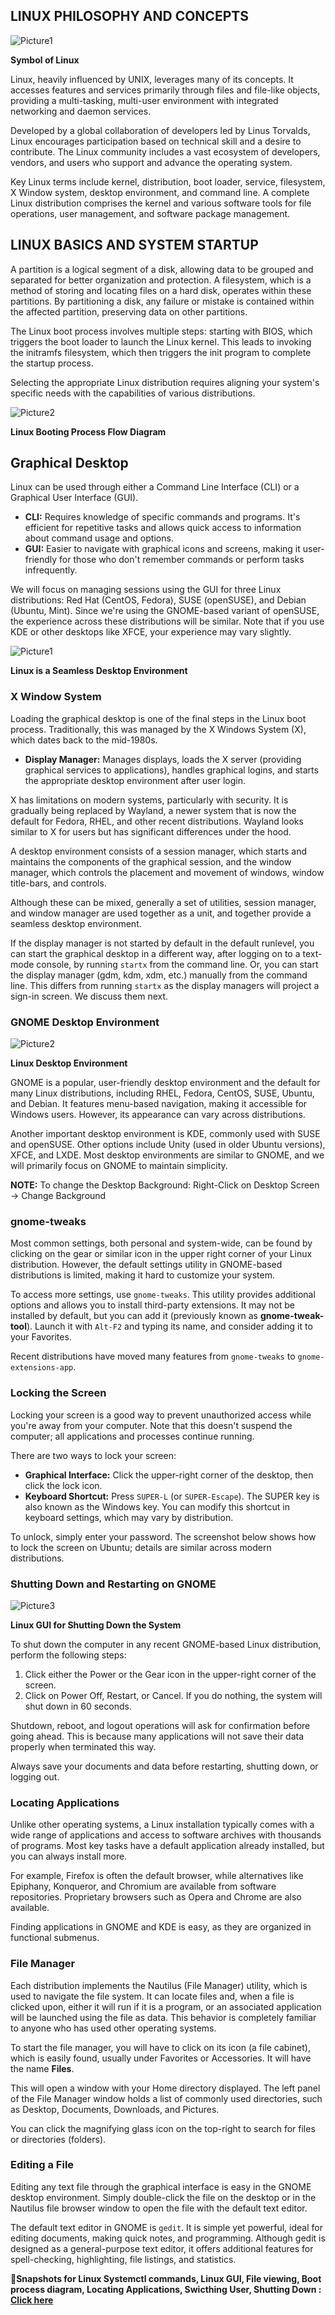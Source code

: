 <h2>LINUX PHILOSOPHY AND CONCEPTS</h2>

![Picture1](https://github.com/user-attachments/assets/158b538f-c525-4ab5-9302-a8aa92e43b15)
<strong><p>Symbol of Linux</p></strong>

<p>Linux, heavily influenced by UNIX, leverages many of its concepts. It accesses features and services primarily through files and file-like objects, providing a multi-tasking, multi-user environment with integrated networking and daemon services.</p>

<p>Developed by a global collaboration of developers led by Linus Torvalds, Linux encourages participation based on technical skill and a desire to contribute. The Linux community includes a vast ecosystem of developers, vendors, and users who support and advance the operating system.</p>

<p>Key Linux terms include kernel, distribution, boot loader, service, filesystem, X Window system, desktop environment, and command line. A complete Linux distribution comprises the kernel and various software tools for file operations, user management, and software package management.</p>

<h2>LINUX BASICS AND SYSTEM STARTUP</h2>

<p>A partition is a logical segment of a disk, allowing data to be grouped and separated for better organization and protection. A filesystem, which is a method of storing and locating files on a hard disk, operates within these partitions. By partitioning a disk, any failure or mistake is contained within the affected partition, preserving data on other partitions.</p>

<p>The Linux boot process involves multiple steps: starting with BIOS, which triggers the boot loader to launch the Linux kernel. This leads to invoking the initramfs filesystem, which then triggers the init program to complete the startup process.</p>

<p>Selecting the appropriate Linux distribution requires aligning your system's specific needs with the capabilities of various distributions.</p>

![Picture2](https://github.com/user-attachments/assets/d0de47ea-f330-40da-9ccc-0e6a26b12397)

<strong><p>Linux Booting Process Flow Diagram</p></strong>

<h2>Graphical Desktop</h2>
<p>Linux can be used through either a Command Line Interface (CLI) or a Graphical User Interface (GUI).</p>
<ul>
    <li><strong>CLI:</strong> Requires knowledge of specific commands and programs. It's efficient for repetitive tasks and allows quick access to information about command usage and options.</li>
    <li><strong>GUI:</strong> Easier to navigate with graphical icons and screens, making it user-friendly for those who don't remember commands or perform tasks infrequently.</li>
</ul>
<p>We will focus on managing sessions using the GUI for three Linux distributions: Red Hat (CentOS, Fedora), SUSE (openSUSE), and Debian (Ubuntu, Mint). Since we're using the GNOME-based variant of openSUSE, the experience across these distributions will be similar. Note that if you use KDE or other desktops like XFCE, your experience may vary slightly.</p>

![Picture1](https://github.com/user-attachments/assets/b14f2e5e-565e-4399-88ab-f86cd8504359)
<strong><p>Linux is a Seamless Desktop Environment</p></strong>

<h3>X Window System</h3>
<p>Loading the graphical desktop is one of the final steps in the Linux boot process. Traditionally, this was managed by the X Windows System (X), which dates back to the mid-1980s.</p>
<ul>
    <li><strong>Display Manager:</strong> Manages displays, loads the X server (providing graphical services to applications), handles graphical logins, and starts the appropriate desktop environment after user login.</li>
</ul>
<p>X has limitations on modern systems, particularly with security. It is gradually being replaced by Wayland, a newer system that is now the default for Fedora, RHEL, and other recent distributions. Wayland looks similar to X for users but has significant differences under the hood.</p>

<p>A desktop environment consists of a session manager, which starts and maintains the components of the graphical session, and the window manager, which controls the placement and movement of windows, window title-bars, and controls.</p>
<p>Although these can be mixed, generally a set of utilities, session manager, and window manager are used together as a unit, and together provide a seamless desktop environment.</p>
<p>If the display manager is not started by default in the default runlevel, you can start the graphical desktop in a different way, after logging on to a text-mode console, by running <code>startx</code> from the command line. Or, you can start the display manager (gdm, kdm, xdm, etc.) manually from the command line. This differs from running <code>startx</code> as the display managers will project a sign-in screen. We discuss them next.</p>

<h3>GNOME Desktop Environment</h3>

![Picture2](https://github.com/user-attachments/assets/4511f533-c5ca-499e-b931-a47b0d4b5e23)
<strong><p>Linux Desktop Environment</p></strong>

<p>GNOME is a popular, user-friendly desktop environment and the default for many Linux distributions, including RHEL, Fedora, CentOS, SUSE, Ubuntu, and Debian. It features menu-based navigation, making it accessible for Windows users. However, its appearance can vary across distributions.</p>
<p>Another important desktop environment is KDE, commonly used with SUSE and openSUSE. Other options include Unity (used in older Ubuntu versions), XFCE, and LXDE. Most desktop environments are similar to GNOME, and we will primarily focus on GNOME to maintain simplicity.</p>
<p><strong>NOTE:</strong> To change the Desktop Background: Right-Click on Desktop Screen → Change Background</p>

<h3>gnome-tweaks</h3>
<p>Most common settings, both personal and system-wide, can be found by clicking on the gear or similar icon in the upper right corner of your Linux distribution. However, the default settings utility in GNOME-based distributions is limited, making it hard to customize your system.</p>
<p>To access more settings, use <code>gnome-tweaks</code>. This utility provides additional options and allows you to install third-party extensions. It may not be installed by default, but you can add it (previously known as <strong>gnome-tweak-tool</strong>). Launch it with <code>Alt-F2</code> and typing its name, and consider adding it to your Favorites.</p>
<p>Recent distributions have moved many features from <code>gnome-tweaks</code> to <code>gnome-extensions-app</code>.</p>

<h3>Locking the Screen</h3>
<p>Locking your screen is a good way to prevent unauthorized access while you're away from your computer. Note that this doesn't suspend the computer; all applications and processes continue running.</p>
<p>There are two ways to lock your screen:</p>
<ul>
    <li><strong>Graphical Interface:</strong> Click the upper-right corner of the desktop, then click the lock icon.</li>
    <li><strong>Keyboard Shortcut:</strong> Press <code>SUPER-L</code> (or <code>SUPER-Escape</code>). The SUPER key is also known as the Windows key. You can modify this shortcut in keyboard settings, which may vary by distribution.</li>
</ul>
<p>To unlock, simply enter your password. The screenshot below shows how to lock the screen on Ubuntu; details are similar across modern distributions.</p>

<h3>Shutting Down and Restarting on GNOME</h3>

![Picture3](https://github.com/user-attachments/assets/b7aea1b4-d0c2-4084-b80c-71f9ef8a49a3)
<strong><p>Linux GUI for Shutting Down the System</p></strong>

<p>To shut down the computer in any recent GNOME-based Linux distribution, perform the following steps:</p>
<ol>
    <li>Click either the Power or the Gear icon in the upper-right corner of the screen.</li>
    <li>Click on Power Off, Restart, or Cancel. If you do nothing, the system will shut down in 60 seconds.</li>
</ol>
<p>Shutdown, reboot, and logout operations will ask for confirmation before going ahead. This is because many applications will not save their data properly when terminated this way.</p>
<p>Always save your documents and data before restarting, shutting down, or logging out.</p>

<h3>Locating Applications</h3>
<p>Unlike other operating systems, a Linux installation typically comes with a wide range of applications and access to software archives with thousands of programs. Most key tasks have a default application already installed, but you can always install more.</p>
<p>For example, Firefox is often the default browser, while alternatives like Epiphany, Konqueror, and Chromium are available from software repositories. Proprietary browsers such as Opera and Chrome are also available.</p>
<p>Finding applications in GNOME and KDE is easy, as they are organized in functional submenus.</p>

<h3>File Manager</h3>
<p>Each distribution implements the Nautilus (File Manager) utility, which is used to navigate the file system. It can locate files and, when a file is clicked upon, either it will run if it is a program, or an associated application will be launched using the file as data. This behavior is completely familiar to anyone who has used other operating systems.</p>
<p>To start the file manager, you will have to click on its icon (a file cabinet), which is easily found, usually under Favorites or Accessories. It will have the name <strong>Files</strong>.</p>
<p>This will open a window with your Home directory displayed. The left panel of the File Manager window holds a list of commonly used directories, such as Desktop, Documents, Downloads, and Pictures.</p>
<p>You can click the magnifying glass icon on the top-right to search for files or directories (folders).</p>

<h3>Editing a File</h3>
<p>Editing any text file through the graphical interface is easy in the GNOME desktop environment. Simply double-click the file on the desktop or in the Nautilus file browser window to open the file with the default text editor.</p>
<p>The default text editor in GNOME is <code>gedit</code>. It is simple yet powerful, ideal for editing documents, making quick notes, and programming. Although gedit is designed as a general-purpose text editor, it offers additional features for spell-checking, highlighting, file listings, and statistics.</p>

🚀<b>Snapshots for Linux Systemctl commands, Linux GUI, File viewing, Boot process diagram, Locating Applications, Swicthing User, Shutting Down : <a link href="Snapshots/Linux Basic Boot Process and GUI operations with system and files">Click here</a></b>

